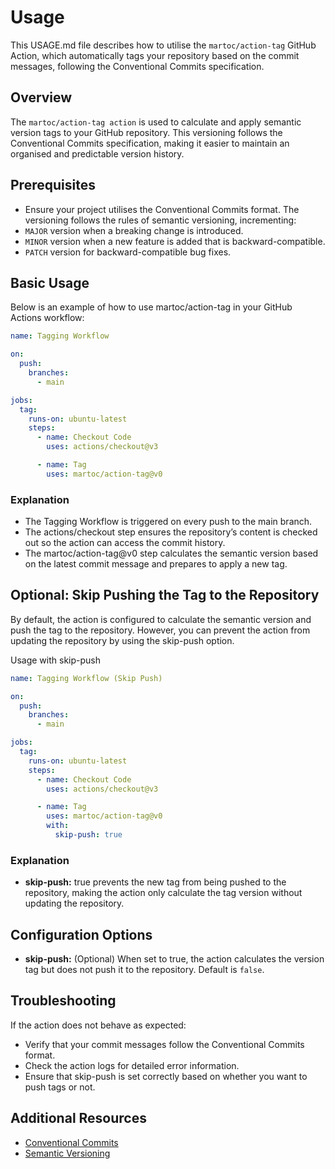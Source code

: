 # Usage 

This USAGE.md file describes how to utilise the `martoc/action-tag` GitHub Action, 
which automatically tags your repository based on the commit messages, 
following the Conventional Commits specification.

## Overview

The `martoc/action-tag action` is used to calculate and apply semantic version tags to your GitHub repository. 
This versioning follows the Conventional Commits specification, 
making it easier to maintain an organised and predictable version history.

## Prerequisites

* Ensure your project utilises the Conventional Commits format. The versioning follows the rules of semantic versioning, incrementing:
* `MAJOR` version when a breaking change is introduced.
* `MINOR` version when a new feature is added that is backward-compatible.
* `PATCH` version for backward-compatible bug fixes.

## Basic Usage

Below is an example of how to use martoc/action-tag in your GitHub Actions workflow:

```yaml
name: Tagging Workflow

on:
  push:
    branches:
      - main

jobs:
  tag:
    runs-on: ubuntu-latest
    steps:
      - name: Checkout Code
        uses: actions/checkout@v3

      - name: Tag
        uses: martoc/action-tag@v0
```

### Explanation

* The Tagging Workflow is triggered on every push to the main branch.
* The actions/checkout step ensures the repository’s content is checked out so the action can access the commit history.
* The martoc/action-tag@v0 step calculates the semantic version based on the latest commit message and prepares to apply a new tag.

## Optional: Skip Pushing the Tag to the Repository

By default, the action is configured to calculate the semantic version and push the tag to the repository. However, 
you can prevent the action from updating the repository by using the skip-push option.

Usage with skip-push
```yaml
name: Tagging Workflow (Skip Push)

on:
  push:
    branches:
      - main

jobs:
  tag:
    runs-on: ubuntu-latest
    steps:
      - name: Checkout Code
        uses: actions/checkout@v3

      - name: Tag
        uses: martoc/action-tag@v0
        with:
          skip-push: true
```
### Explanation

* **skip-push:** true prevents the new tag from being pushed to the repository,
making the action only calculate the tag version without updating the repository.

## Configuration Options

* **skip-push:** (Optional) When set to true, the action calculates the version tag but does not push it to the repository.
Default is `false`.

## Troubleshooting

If the action does not behave as expected:

* Verify that your commit messages follow the Conventional Commits format.
* Check the action logs for detailed error information.
* Ensure that skip-push is set correctly based on whether you want to push tags or not.

## Additional Resources

* [Conventional Commits](https://www.conventionalcommits.org/en/v1.0.0/)
* [Semantic Versioning](https://semver.org/)
